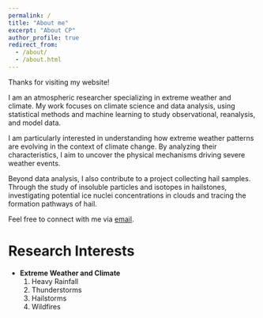 ```yaml
---
permalink: /
title: "About me"
excerpt: "About CP"
author_profile: true
redirect_from: 
  - /about/
  - /about.html
---
```


Thanks for visiting my website!

I am an atmospheric researcher specializing in extreme weather and climate. My work focuses on climate science and data analysis, using statistical methods and machine learning to study observational, reanalysis, and model data.

I am particularly interested in understanding how extreme weather patterns are evolving in the context of climate change. By analyzing their characteristics, I aim to uncover the physical mechanisms driving severe weather events.

Beyond data analysis, I also contribute to a project collecting hail samples. Through the study of insoluble particles and isotopes in hailstones, investigating potential ice nuclei concentrations in clouds and tracing the formation pathways of hail.

Feel free to connect with me via [email](cpng@uw.edu).

Research Interests
======
- **Extreme Weather and Climate**
  1. Heavy Rainfall
  2. Thunderstorms
  3. Hailstorms
  4. Wildfires
